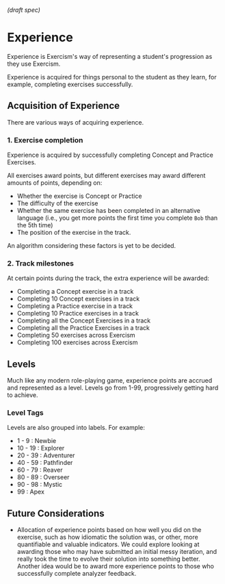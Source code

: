 _(draft spec)_

# Experience

Experience is Exercism's way of representing a student's progression as they use Exercism.

Experience is acquired for things personal to the student as they learn, for example, completing exercises successfully.

## Acquisition of Experience

There are various ways of acquiring experience.

### 1. Exercise completion

Experience is acquired by successfully completing Concept and Practice Exercises.

All exercises award points, but different exercises may award different amounts of points, depending on:

- Whether the exercise is Concept or Practice
- The difficulty of the exercise
- Whether the same exercise has been completed in an alternative language (i.e., you get more points the first time you complete `Bob` than the 5th time)
- The position of the exercise in the track.

An algorithm considering these factors is yet to be decided.

### 2. Track milestones

At certain points during the track, the extra experience will be awarded:

- Completing a Concept exercise in a track
- Completing 10 Concept exercises in a track
- Completing a Practice exercise in a track
- Completing 10 Practice exercises in a track
- Completing all the Concept Exercises in a track
- Completing all the Practice Exercises in a track
- Completing 50 exercises across Exercism
- Completing 100 exercises across Exercism

## Levels

Much like any modern role-playing game, experience points are accrued and represented as a level. Levels go from 1-99, progressively getting hard to achieve.

### Level Tags

Levels are also grouped into labels. For example:

- 1 - 9 : Newbie
- 10 - 19 : Explorer
- 20 - 39 : Adventurer
- 40 - 59 : Pathfinder
- 60 - 79 : Reaver
- 80 - 89 : Overseer
- 90 - 98 : Mystic
- 99 : Apex

## Future Considerations

- Allocation of experience points based on how well you did on the exercise, such as how idiomatic the solution was, or other, more quantifiable and valuable indicators. We could explore looking at awarding those who may have submitted an initial messy iteration, and really took the time to evolve their solution into something better. Another idea would be to award more experience points to those who successfully complete analyzer feedback.
